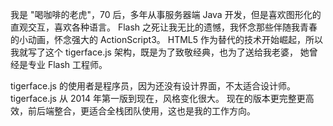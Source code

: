 我是 "喝咖啡的老虎"，70 后，多年从事服务器端 Java 开发，但是喜欢图形化的直观交互，喜欢各种语言。
Flash 之死让我无比的遗憾，我怀念那些伴随我青春的小动画，怀念强大的 ActionScript3。
HTML5 作为替代的技术开始崛起，所以我就写了这个 tigerface.js 架构，既是为了致敬经典，也为了送给我老婆，
她曾经是专业 Flash 工程师。

tigerface.js 的使用者是程序员，因为还没有设计界面，不太适合设计师。
tigerface.js 从 2014 年第一版到现在，风格变化很大。
现在的版本更完整更高效，前后端整合，更适合全栈团队使用，这也是我的工作方向。
